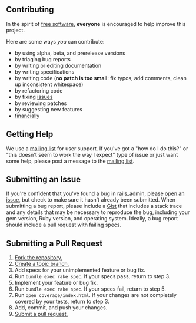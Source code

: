 ## Contributing

In the spirit of [free software][free-sw], **everyone** is encouraged to help
improve this project.

[free-sw]: http://www.fsf.org/licensing/essays/free-sw.html

Here are some ways *you* can contribute:

* by using alpha, beta, and prerelease versions
* by triaging bug reports
* by writing or editing documentation
* by writing specifications
* by writing code (**no patch is too small**: fix typos, add comments, clean up
  inconsistent whitespace)
* by refactoring code
* by fixing [issues][]
* by reviewing patches
* by suggesting new features
* [financially][pledgie]

[issues]: https://github.com/sferik/rails_admin/issues
[pledgie]: http://www.pledgie.com/campaigns/15917

## Getting Help

We use a [mailing list][list] for user support. If you've got a "how do
I do this?" or "this doesn't seem to work the way I expect" type of
issue or just want some help, please post a message to the [mailing
list][list].

## Submitting an Issue

If you're confident that you've found a bug in
rails_admin, please [open an issue][issues], but check to make sure it hasn't
already been submitted. When submitting a bug report, please include a
[Gist][] that includes a stack trace and any details that may be
necessary to reproduce the bug, including your gem version, Ruby
version, and operating system.  Ideally, a bug report should include a
pull request with failing specs.

[gist]: https://gist.github.com/
[list]: http://groups.google.com/group/rails_admin

## Submitting a Pull Request
1. [Fork the repository.][fork]
2. [Create a topic branch.][branch]
3. Add specs for your unimplemented feature or bug fix.
4. Run `bundle exec rake spec`. If your specs pass, return to step 3.
5. Implement your feature or bug fix.
6. Run `bundle exec rake spec`. If your specs fail, return to step 5.
7. Run `open coverage/index.html`. If your changes are not completely covered
   by your tests, return to step 3.
8. Add, commit, and push your changes.
9. [Submit a pull request.][pr]

[fork]: http://help.github.com/fork-a-repo/
[branch]: http://learn.github.com/p/branching.html
[pr]: http://help.github.com/send-pull-requests/
